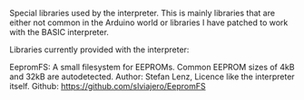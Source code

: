 Special libraries used by the interpreter. This is mainly libraries that are either not common in the Arduino world or libraries I have patched to work with the BASIC interpreter.

Libraries currently provided with the interpreter: 

EepromFS: A small filesystem for EEPROMs. Common EEPROM sizes of 4kB and 32kB are autodetected. Author: Stefan Lenz, Licence like the interpreter itself. Github: https://github.com/slviajero/EepromFS


